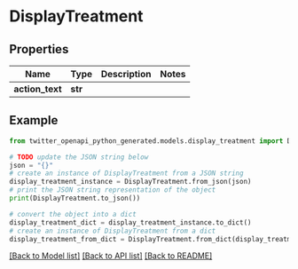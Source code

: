 # DisplayTreatment


## Properties

Name | Type | Description | Notes
------------ | ------------- | ------------- | -------------
**action_text** | **str** |  | 

## Example

```python
from twitter_openapi_python_generated.models.display_treatment import DisplayTreatment

# TODO update the JSON string below
json = "{}"
# create an instance of DisplayTreatment from a JSON string
display_treatment_instance = DisplayTreatment.from_json(json)
# print the JSON string representation of the object
print(DisplayTreatment.to_json())

# convert the object into a dict
display_treatment_dict = display_treatment_instance.to_dict()
# create an instance of DisplayTreatment from a dict
display_treatment_from_dict = DisplayTreatment.from_dict(display_treatment_dict)
```
[[Back to Model list]](../README.md#documentation-for-models) [[Back to API list]](../README.md#documentation-for-api-endpoints) [[Back to README]](../README.md)


